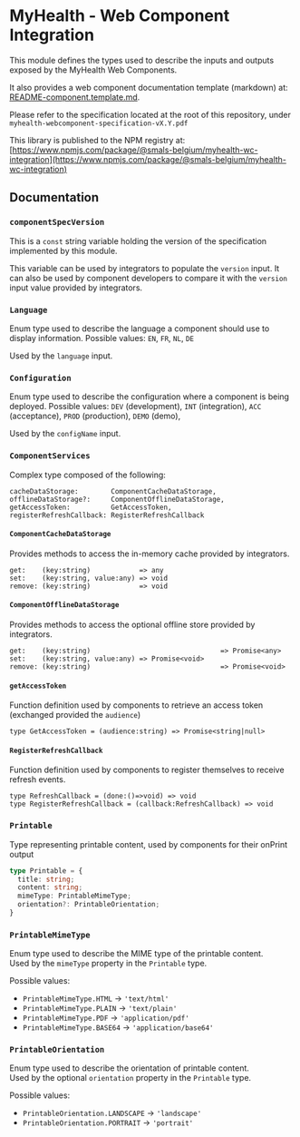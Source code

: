 # MyHealth - Web Component Integration

This module defines the types used to describe the inputs and outputs exposed by the MyHealth Web Components.

It also provides a web component documentation template (markdown) at: [README-component.template.md](README-component.template.md).

Please refer to the specification located at the root of this repository, under `myhealth-webcomponent-specification-vX.Y.pdf`

This library is published to the NPM registry at: [https://www.npmjs.com/package/@smals-belgium/myhealth-wc-integration](https://www.npmjs.com/package/@smals-belgium/myhealth-wc-integration)


## Documentation

### `componentSpecVersion`

This is a `const` string variable holding the version of the specification implemented by this module.

This variable can be used by integrators to populate the `version` input.
It can also be used by component developers to compare it with the `version` input value provided by integrators.


### `Language`

Enum type used to describe the language a component should use to display information. Possible values: `EN`, `FR`, `NL`, `DE`

Used by the `language` input.


### `Configuration`

Enum type used to describe the configuration where a component is being deployed. Possible values: `DEV` (development), `INT` (integration), `ACC` (acceptance), `PROD` (production), `DEMO` (demo), 

Used by the `configName` input.


### `ComponentServices`

Complex type composed of the following:

```
cacheDataStorage:        ComponentCacheDataStorage,
offlineDataStorage?:     ComponentOfflineDataStorage,
getAccessToken:          GetAccessToken,
registerRefreshCallback: RegisterRefreshCallback
```

#### `ComponentCacheDataStorage`

Provides methods to access the in-memory cache provided by integrators.

```
get:    (key:string)            => any
set:    (key:string, value:any) => void
remove: (key:string)            => void
```


#### `ComponentOfflineDataStorage`

Provides methods to access the optional offline store provided by integrators.

```
get:    (key:string)                                => Promise<any>
set:    (key:string, value:any) => Promise<void>
remove: (key:string)                                => Promise<void>
```

#### `getAccessToken`

Function definition used by components to retrieve an access token (exchanged provided the `audience`)

```
type GetAccessToken = (audience:string) => Promise<string|null>
```


#### `RegisterRefreshCallback`

Function definition used by components to register themselves to receive refresh events.

```
type RefreshCallback = (done:()=>void) => void
type RegisterRefreshCallback = (callback:RefreshCallback) => void

```

### `Printable`

Type representing printable content, used by components for their onPrint output

```ts
type Printable = {
  title: string;
  content: string;
  mimeType: PrintableMimeType;
  orientation?: PrintableOrientation;
}
```

### `PrintableMimeType`

Enum type used to describe the MIME type of the printable content.  
Used by the `mimeType` property in the `Printable` type.

Possible values:

- `PrintableMimeType.HTML` → `'text/html'`
- `PrintableMimeType.PLAIN` → `'text/plain'`
- `PrintableMimeType.PDF` → `'application/pdf'`
- `PrintableMimeType.BASE64` → `'application/base64'`


### `PrintableOrientation`

Enum type used to describe the orientation of printable content.  
Used by the optional `orientation` property in the `Printable` type.

Possible values:

- `PrintableOrientation.LANDSCAPE` → `'landscape'`
- `PrintableOrientation.PORTRAIT` → `'portrait'`

